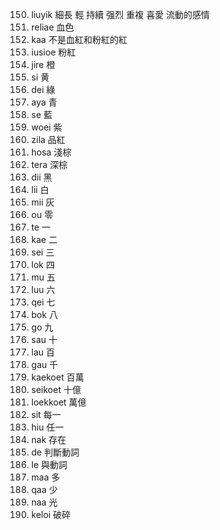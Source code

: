 150. liuyik 細長 輕 持續 强烈 重複 喜愛 流動的感情
151. reliae 血色
152. kaa 不是血紅和粉紅的紅
153. iusioe 粉紅
154. jire 橙
155. si 黄
156. dei 綠
157. aya 青
158. se 藍
159. woei 紫
160. zila 品紅
161. hosa 淺棕
162. tera 深棕
163. dii 黑
164. lii 白
165. mii 灰
166. ou 零
167. te 一
168. kae 二
169. sei 三
170. lok 四
171. mu 五
172. luu 六
173. qei 七
174. bok 八
175. go 九
176. sau 十
177. lau 百
178. gau 千
179. kaekoet 百萬
180. seikoet 十億
181. loekkoet 萬億
182. sit 每一
183. hiu 任一
184. nak 存在
185. de 判斷動詞
186. le 與動詞
187. maa 多
188. qaa 少
189. naa 光
190. keloi 破碎
